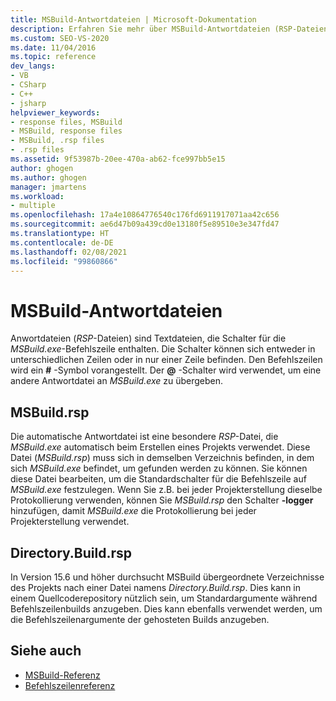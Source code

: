 ```yaml
---
title: MSBuild-Antwortdateien | Microsoft-Dokumentation
description: Erfahren Sie mehr über MSBuild-Antwortdateien (RSP-Dateien) – Textdateien, die Befehlszeilenoptionen für „MSBuild.exe“ enthalten.
ms.custom: SEO-VS-2020
ms.date: 11/04/2016
ms.topic: reference
dev_langs:
- VB
- CSharp
- C++
- jsharp
helpviewer_keywords:
- response files, MSBuild
- MSBuild, response files
- MSBuild, .rsp files
- .rsp files
ms.assetid: 9f53987b-20ee-470a-ab62-fce997bb5e15
author: ghogen
ms.author: ghogen
manager: jmartens
ms.workload:
- multiple
ms.openlocfilehash: 17a4e10864776540c176fd6911917071aa42c656
ms.sourcegitcommit: ae6d47b09a439cd0e13180f5e89510e3e347fd47
ms.translationtype: HT
ms.contentlocale: de-DE
ms.lasthandoff: 02/08/2021
ms.locfileid: "99860866"
---
```

# <a name="msbuild-response-files"></a>MSBuild-Antwortdateien

Anwortdateien (*RSP*-Dateien) sind Textdateien, die Schalter für die *MSBuild.exe*-Befehlszeile enthalten. Die Schalter können sich entweder in unterschiedlichen Zeilen oder in nur einer Zeile befinden. Den Befehlszeilen wird ein **#** -Symbol vorangestellt. Der **@** -Schalter wird verwendet, um eine andere Antwortdatei an *MSBuild.exe* zu übergeben.

## <a name="msbuildrsp"></a>MSBuild.rsp

Die automatische Antwortdatei ist eine besondere *RSP*-Datei, die *MSBuild.exe* automatisch beim Erstellen eines Projekts verwendet. Diese Datei (*MSBuild.rsp*) muss sich in demselben Verzeichnis befinden, in dem sich *MSBuild.exe* befindet, um gefunden werden zu können. Sie können diese Datei bearbeiten, um die Standardschalter für die Befehlszeile auf *MSBuild.exe* festzulegen. Wenn Sie z.B. bei jeder Projekterstellung dieselbe Protokollierung verwenden, können Sie *MSBuild.rsp* den Schalter **-logger** hinzufügen, damit *MSBuild.exe* die Protokollierung bei jeder Projekterstellung verwendet.

## <a name="directorybuildrsp"></a>Directory.Build.rsp

In Version 15.6 und höher durchsucht MSBuild übergeordnete Verzeichnisse des Projekts nach einer Datei namens *Directory.Build.rsp*.  Dies kann in einem Quellcoderepository nützlich sein, um Standardargumente während Befehlszeilenbuilds anzugeben.  Dies kann ebenfalls verwendet werden, um die Befehlszeilenargumente der gehosteten Builds anzugeben.

## <a name="see-also"></a>Siehe auch

- [MSBuild-Referenz](../msbuild/msbuild-reference.md)
- [Befehlszeilenreferenz](../msbuild/msbuild-command-line-reference.md)
